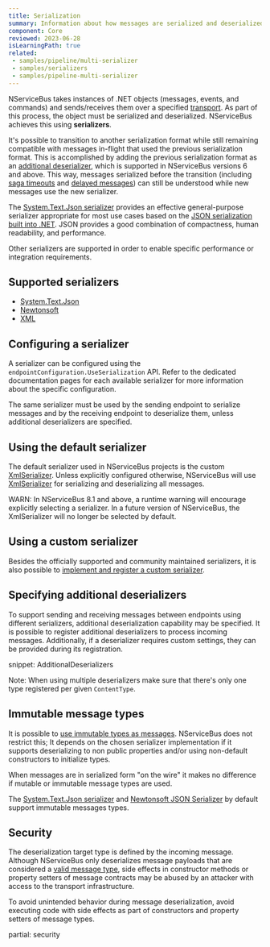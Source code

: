 ```yaml
---
title: Serialization
summary: Information about how messages are serialized and deserialized on a transport
component: Core
reviewed: 2023-06-28
isLearningPath: true
related:
 - samples/pipeline/multi-serializer
 - samples/serializers
 - samples/pipeline-multi-serializer
---
```


NServiceBus takes instances of .NET objects (messages, events, and commands) and sends/receives them over a specified [transport](/transports/). As part of this process, the object must be serialized and deserialized. NServiceBus achieves this using **serializers**.

It's possible to transition to another serialization format while still remaining compatible with messages in-flight that used the previous serialization format. This is accomplished by adding the previous serialization format as an [additional deserializer](#specifying-additional-deserializers), which is supported in NServiceBus versions 6 and above. This way, messages serialized before the transition (including [saga timeouts](/nservicebus/sagas/timeouts.md) and [delayed messages](/nservicebus/messaging/delayed-delivery.md)) can still be understood while new messages use the new serializer.

The [System.Text.Json serializer](system-json.md) provides an effective general-purpose serializer appropriate for most use cases based on the [JSON serialization built into .NET](https://learn.microsoft.com/en-us/dotnet/standard/serialization/system-text-json/how-to). JSON provides a good combination of compactness, human readability, and performance.

Other serializers are supported in order to enable specific performance or integration requirements.

## Supported serializers

* [System.Text.Json](system-json.md)
* [Newtonsoft](newtonsoft.md)
* [XML](xml.md)

## Configuring a serializer

A serializer can be configured using the `endpointConfiguration.UseSerialization` API. Refer to the dedicated documentation pages for each available serializer for more information about the specific configuration.

The same serializer must be used by the sending endpoint to serialize messages and by the receiving endpoint to deserialize them, unless additional deserializers are specified.

## Using the default serializer

The default serializer used in NServiceBus projects is the custom [XmlSerializer](xml.md). Unless explicitly configured otherwise, NServiceBus will use [XmlSerializer](xml.md) for serializing and deserializing all messages.

WARN: In NServiceBus 8.1 and above, a runtime warning will encourage explicitly selecting a serializer. In a future version of NServiceBus, the XmlSerializer will no longer be selected by default.

## Using a custom serializer

Besides the officially supported and community maintained serializers, it is also possible to [implement and register a custom serializer](/nservicebus/serialization/custom-serializer.md).


## Specifying additional deserializers

To support sending and receiving messages between endpoints using different serializers, additional deserialization capability may be specified. It is possible to register additional deserializers to process incoming messages. Additionally, if a deserializer requires custom settings, they can be provided during its registration.

snippet: AdditionalDeserializers

Note: When using multiple deserializers make sure that there's only one type registered per given `ContentType`.

## Immutable message types

It is possible to [use immutable types as messages](/nservicebus/messaging/immutable-messages.md). NServiceBus does not restrict this; It depends on the chosen serializer implementation if it supports deserializing to non public properties and/or using non-default constructors to initialize types.

When messages are in serialized form "on the wire" it makes no difference if mutable or immutable message types are used.

The [System.Text.Json serializer](system-json.md) and [Newtonsoft JSON Serializer](newtonsoft.md) by default support immutable messages types.

## Security

The deserialization target type is defined by the incoming message. Although NServiceBus only deserializes message payloads that are considered a [valid message type](/nservicebus/messaging/messages-events-commands.md), side effects in constructor methods or property setters of message contracts may be abused by an attacker with access to the transport infrastructure.

To avoid unintended behavior during message deserialization, avoid executing code with side effects as part of constructors and property setters of message types.

partial: security
